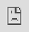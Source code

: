 ```yaml
---
title: What is Money?
post_status: publish
featured_image: /_images/WhatisMoney.jpeg
---
```


<iframe src="https://player.vimeo.com/video/845514241?badge=0&amp;autopause=0&amp;player_id=0&amp;app_id=58479" frameborder="0" allow="autoplay; fullscreen; picture-in-picture" allowfullscreen style="position:absolute;top:0;left:0;width:100%;height:100%;" title="003 What Is Money"></iframe>

<div style="margin-bottom:30px;"></div>

## Additional Information

* [The Bitcoin Whitepaper in different languages](https://bitcoin.org/en/bitcoin-paper)

## Transcript

This lesson is about the question, what is money and where did Bitcoin actually come from? So let's look into that. Is Bitcoin actually money? That's a question a lot of people negate. Let's discuss it here. How did that all start? Actually, on October 31st in 2008, a person by the name of Satoshi Nakamoto, no one knows who that was, presented a Bitcoin White paper with the title Bitcoin, a peer-to-peer electronic Cash System. And it was in the advent of the biggest financial crisis we had seen around 2007, 2008 to 2009. And, Satoshi Nakamoto also presented the website, bitcoin.org. A few months later on January 3 in 2009, the Times front page was titled "Chancellor on Brink of Second Bailout for Banks". January 3, 2009 was also the first day on which the Bitcoin blockchain was published. So the first block of the Bitcoin blockchain was released. And we are going into the history a little bit later, but what I also want to give you on the way is a little bit of a term where you can remember the properties of Bitcoin a little bit better. I've got that from Andreas M. Antonopoulos. You can remember it's a RIPCORD, meaning: 

<blockquote>  
<i class="mpcs-lesson-icon"></i> <strong>Note</strong>
R: it's revolutionary, 
I: it's immutable, 
P: it's public, 
C: it's collaborative,
O: it's open, 
R: it's resistant to censorship, and 
D: it's decentralized
</blockquote>

And that's the first time in the history of money that we are able to have a digital form of money that is really decentralized and doesn't belong to anyone. So there's no company or no organization behind, and that's the, the way how it also can be our exit and our alternative to the current financial system. So it's the first time in the history of recent years that we have a truly decentralized alternative to a centralized financial system. It's such a unique invention because Bitcoin is trustless. 

That means we really don't need to trust anyone. The technology is built that way, that it's self-regulating. There are no intermediaries. So if you look at that slide, for instance, on the left-hand side, you see a PayPal transaction and you can see how many intermediaries there are: Bob wants to buy something from Sally, so he has to go through PayPal as an intermediate. PayPal is asking for the money from Visa. Visa needs to ask for the money from Bob's bank, then it has to be cleared at Bob's bank, and then the money goes into Sallie's bank. Whereas in Bitcoin, you really only have those two people with access to their value on the blockchain and they can exchange it. That's also why Bitcoin is a fantastic system, where we basically don't have human beings in there, acting as a sort of intermediary who you ask for permission or who can change anything in the system. That's why we call Bitcoin, rules without rulers. So a lot of people say, "Oh, Bitcoin is total anarchy, and there are some people who can control it and whatever" – it's not true.

It's really a system without intermediaries where you don't need to trust anyone, it's permissionless. You don't need to show your ID to use it. It's self-regulating, it's neutral. It doesn't distinguish between good or bad payments. In Bitcoin, every payment is validated and is made to work so no one can stop it. It's censorship-resistant, it's forgery-proof. Gold or bank nodes you can forge but you can't forge Bitcoin. It's transparent and auditable, which is also good because that way you can find, you can fight corruption. Just think about nation-states and their budget. If you had a budget in Bitcoin, you can follow all the money, and how it moves around on the blockchain, which you of course cannot do with the traditional system. And it's borderless, I can send my Bitcoin globally anywhere, and the transaction costs are not different. It's the same. The internet protocol as such is also a common good. As I said before, it's not owned by a company or by a government. It's really like the roads on your streets. They belong to everyone and everyone can drive on them. There are no hierarchies in Bitcoin. There is no leader who defines what's going on, in the next years, where the code will go, how it will be developed and things like that. The rules of the Bitcoin network are enforced by consensus. This means that everyone who is a part of the internet or like a part of the Bitcoin network, be it, that you are a wallet user, a node runner, or a miner, we all have the same voice in Bitcoin and there are no hierarchies. So no one can unilaterally decide what has to happen with the code, how the Bitcoin software is developed in the next coming years. So the rules of Bitcoin are enforced by the programmatically secure consensus of all parties involved.

### Bitcoin is THE internet money, it's the people's money.

Bitcoin is the evolution of money. It's a continuation of the perpetual process of discovering new forms of money that has always been a part of the history of mankind. Let's take a look a little bit at the history of money in general. So in the beginning, at the very, very early beginning, we had physical metal coinage, and then we started to give out receipts for metal coinage storage so that we don't have to carry around heavy bags with money in it. The next step was notes, which were redeemable in metal. That was around 1200 in, in China the first time. And the first time in 1700 around in Europe. After that we invented bank nodes, which are not redeemable in metal anymore. So that happened globally after Richard Nixon abolished the gold standard in 1971. He rendered money basically unbacked by gold. And then in 1949, the first credit cards came out. So that's an invention that's like 70 years old. And in 1990, the first concepts for programmable, cryptographic money came around, but it needed until January 3rd, 2009 that Satoshi Nakamoto invented Bitcoin. We will get back to the question of, "is Bitcoin money?" a little bit later.
